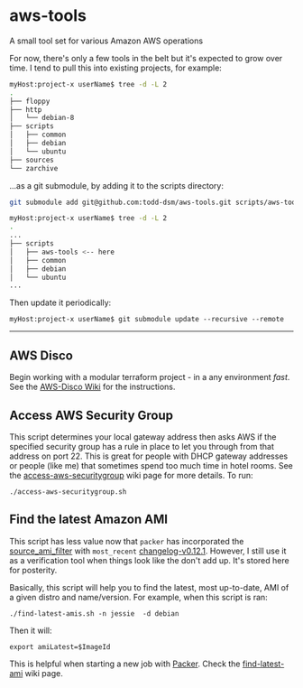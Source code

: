 # aws-tools
A small tool set for various Amazon AWS operations

For now, there's only a few tools in the belt but it's expected to grow over time. I tend to pull this into existing projects, for example:

```bash
myHost:project-x userName$ tree -d -L 2
.
├── floppy
├── http
│   └── debian-8
├── scripts
│   ├── common
│   ├── debian
│   └── ubuntu
├── sources
└── zarchive
```

...as a git submodule, by adding it to the scripts directory:

```bash
git submodule add git@github.com:todd-dsm/aws-tools.git scripts/aws-tools

myHost:project-x userName$ tree -d -L 2
.
...
├── scripts
│   ├── aws-tools <-- here
│   ├── common
│   ├── debian
│   └── ubuntu
...
```

Then update it periodically:

`myHost:project-x userName$ git submodule update --recursive --remote`

***

## AWS Disco
Begin working with a modular terraform project - in a any environment _fast_. See the [AWS-Disco Wiki] for the instructions.



## Access AWS Security Group
This script determines your local gateway address then asks AWS if the specified security group has a rule in place to let you through from that address on port 22. This is great for people with DHCP gateway addresses or people (like me) that sometimes spend too much time in hotel rooms. See the [access-aws-securitygroup] wiki page for more details. To run:

`./access-aws-securitygroup.sh`


## Find the latest Amazon AMI
This script has less value now that `packer` has incorporated the [source_ami_filter] with `most_recent` [changelog-v0.12.1]. However, I still use it as a verification tool when things look like the don't add up. It's stored here for posterity.

Basically, this script will help you to find the latest, most up-to-date, AMI of a given distro and name/version. For example, when this script is ran:

`./find-latest-amis.sh -n jessie  -d debian`

Then it will:

`export amiLatest=$ImageId`

This is helpful when starting a new job with [Packer]. Check the [find-latest-ami] wiki page.

[access-aws-securitygroup]:https://github.com/todd-dsm/aws-tools/wiki/access-aws-securitygroup
[changelog-v0.12.1]:https://github.com/mitchellh/packer/blob/master/CHANGELOG.md#0121-december-15-2016
[AWS-Disco Wiki]:https://github.com/todd-dsm/aws-tools/wiki/AWS-Disco
[source_ami_filter]:https://www.packer.io/docs/builders/amazon-ebs.html#source_ami_filter
[Packer]:https://www.packer.io/intro/
[find-latest-ami]:https://github.com/todd-dsm/aws-tools/wiki/find-latest-ami

